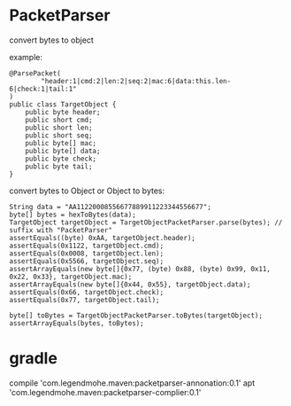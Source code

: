 # PacketParser

convert bytes to object

example:

    @ParsePacket(
            "header:1|cmd:2|len:2|seq:2|mac:6|data:this.len-6|check:1|tail:1"
    )
    public class TargetObject {
        public byte header;
        public short cmd;
        public short len;
        public short seq;
        public byte[] mac;
        public byte[] data;
        public byte check;
        public byte tail;
    }
    
convert bytes to Object or Object to bytes:

    String data = "AA11220008556677889911223344556677";
    byte[] bytes = hexToBytes(data);
    TargetObject targetObject = TargetObjectPacketParser.parse(bytes); // suffix with "PacketParser"
    assertEquals((byte) 0xAA, targetObject.header);
    assertEquals(0x1122, targetObject.cmd);
    assertEquals(0x0008, targetObject.len);
    assertEquals(0x5566, targetObject.seq);
    assertArrayEquals(new byte[]{0x77, (byte) 0x88, (byte) 0x99, 0x11, 0x22, 0x33}, targetObject.mac);
    assertArrayEquals(new byte[]{0x44, 0x55}, targetObject.data);
    assertEquals(0x66, targetObject.check);
    assertEquals(0x77, targetObject.tail);

    byte[] toBytes = TargetObjectPacketParser.toBytes(targetObject);
    assertArrayEquals(bytes, toBytes);

# gradle

compile 'com.legendmohe.maven:packetparser-annonation:0.1'
apt 'com.legendmohe.maven:packetparser-complier:0.1'
